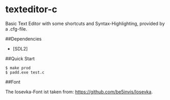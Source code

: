 # texteditor-c

Basic Text Editor with some shortcuts and Syntax-Highlighting, provided by a .cfg-file.

##Dependencies

- [SDL2]

##Quick Start

```console
$ make prod
$ padd.exe test.c
```

##Font

The Iosevka-Font ist taken from: https://github.com/be5invis/Iosevka.
